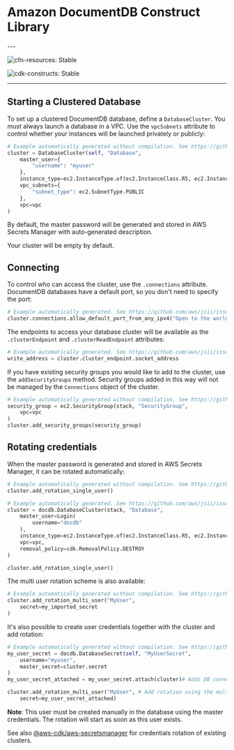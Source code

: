 # Amazon DocumentDB Construct Library

<!--BEGIN STABILITY BANNER-->---


![cfn-resources: Stable](https://img.shields.io/badge/cfn--resources-stable-success.svg?style=for-the-badge)

![cdk-constructs: Stable](https://img.shields.io/badge/cdk--constructs-stable-success.svg?style=for-the-badge)

---
<!--END STABILITY BANNER-->

## Starting a Clustered Database

To set up a clustered DocumentDB database, define a `DatabaseCluster`. You must
always launch a database in a VPC. Use the `vpcSubnets` attribute to control whether
your instances will be launched privately or publicly:

```python
# Example automatically generated without compilation. See https://github.com/aws/jsii/issues/826
cluster = DatabaseCluster(self, "Database",
    master_user={
        "username": "myuser"
    },
    instance_type=ec2.InstanceType.of(ec2.InstanceClass.R5, ec2.InstanceSize.LARGE),
    vpc_subnets={
        "subnet_type": ec2.SubnetType.PUBLIC
    },
    vpc=vpc
)
```

By default, the master password will be generated and stored in AWS Secrets Manager with auto-generated description.

Your cluster will be empty by default.

## Connecting

To control who can access the cluster, use the `.connections` attribute. DocumentDB databases have a default port, so
you don't need to specify the port:

```python
# Example automatically generated. See https://github.com/aws/jsii/issues/826
cluster.connections.allow_default_port_from_any_ipv4("Open to the world")
```

The endpoints to access your database cluster will be available as the `.clusterEndpoint` and `.clusterReadEndpoint`
attributes:

```python
# Example automatically generated. See https://github.com/aws/jsii/issues/826
write_address = cluster.cluster_endpoint.socket_address
```

If you have existing security groups you would like to add to the cluster, use the `addSecurityGroups` method. Security
groups added in this way will not be managed by the `Connections` object of the cluster.

```python
# Example automatically generated without compilation. See https://github.com/aws/jsii/issues/826
security_group = ec2.SecurityGroup(stack, "SecurityGroup",
    vpc=vpc
)
cluster.add_security_groups(security_group)
```

## Rotating credentials

When the master password is generated and stored in AWS Secrets Manager, it can be rotated automatically:

```python
# Example automatically generated without compilation. See https://github.com/aws/jsii/issues/826
cluster.add_rotation_single_user()
```

```python
# Example automatically generated. See https://github.com/aws/jsii/issues/826
cluster = docdb.DatabaseCluster(stack, "Database",
    master_user=Login(
        username="docdb"
    ),
    instance_type=ec2.InstanceType.of(ec2.InstanceClass.R5, ec2.InstanceSize.LARGE),
    vpc=vpc,
    removal_policy=cdk.RemovalPolicy.DESTROY
)

cluster.add_rotation_single_user()
```

The multi user rotation scheme is also available:

```python
# Example automatically generated without compilation. See https://github.com/aws/jsii/issues/826
cluster.add_rotation_multi_user("MyUser",
    secret=my_imported_secret
)
```

It's also possible to create user credentials together with the cluster and add rotation:

```python
# Example automatically generated without compilation. See https://github.com/aws/jsii/issues/826
my_user_secret = docdb.DatabaseSecret(self, "MyUserSecret",
    username="myuser",
    master_secret=cluster.secret
)
my_user_secret_attached = my_user_secret.attach(cluster)# Adds DB connections information in the secret

cluster.add_rotation_multi_user("MyUser", # Add rotation using the multi user scheme
    secret=my_user_secret_attached)
```

**Note**: This user must be created manually in the database using the master credentials.
The rotation will start as soon as this user exists.

See also [@aws-cdk/aws-secretsmanager](https://github.com/aws/aws-cdk/blob/master/packages/%40aws-cdk/aws-secretsmanager/README.md) for credentials rotation of existing clusters.
